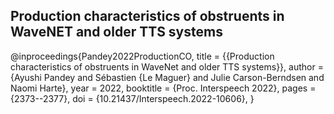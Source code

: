 ## Production characteristics of obstruents in WaveNET and older TTS systems


@inproceedings{Pandey2022ProductionCO,
    title        = {{Production characteristics of obstruents in WaveNet and older TTS systems}},
    author       = {Ayushi Pandey and Sébastien {Le Maguer} and Julie Carson-Berndsen and Naomi Harte},
    year         = 2022,
    booktitle    = {Proc. Interspeech 2022},
    pages        = {2373--2377},
    doi          = {10.21437/Interspeech.2022-10606},
}
